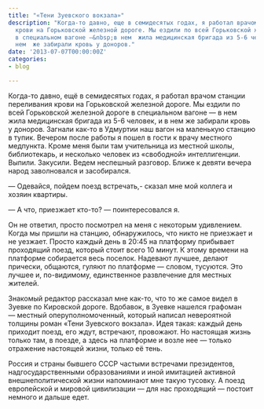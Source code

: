 ```yaml
---
title: "«Тени Зуевского вокзала»"
description: "Когда-то давно, еще в семидесятых годах, я работал врачом станции переливания
  крови на Горьковской железной дороге. Мы ездили по всей Горьковской железной дороге
  в специальном вагоне —&nbsp;в нем  жила медицинская бригада из 5-6 человек, и в
  нем  же забирали кровь у доноров."
date: '2013-07-07T00:00:00Z'
categories:
- blog

---
```

Когда-то давно, ещё в семидесятых годах, я работал врачом станции переливания крови на Горьковской железной дороге. Мы ездили по всей Горьковской железной дороге в специальном вагоне — в нем жила медицинская бригада из 5-6 человек, и в нем же забирали кровь у доноров. Загнали как-то в Удмуртии наш вагон на маленькую станцию в тупик. Вечером после работы я пошел в гости к врачу местного медпункта. Кроме меня были там учительница из местной школы, библиотекарь, и несколько человек из «свободной» интеллигенции. Выпили. Закусили. Ведем неспешный разговор. Ближе к девяти вечера народ заволновался и засобирался.

—&nbsp;Одевайся, пойдем поезд встречать,- сказал мне мой коллега и хозяин квартиры.

—&nbsp;А что, приезжает кто-то? —&nbsp;поинтересовался я.

Он не ответил, просто посмотрел на меня с некоторым удивлением. Когда мы пришли на станцию, обнаружилось, что никто не приезжает и не уезжает. Просто каждый день в 20:45 на платформу прибывает проходящий поезд, который стоит всего 10 минут. К этому времени на платформе собирается весь поселок. Надевают лучшее, делают прически, общаются, гуляют по платформе —&nbsp;словом, тусуются. Это лучшее и, по-видимому, единственное развлечение для местных жителей.

Знакомый редактор рассказал мне как-то, что  то же самое видел в Зуевке по Кировской дороге. Вдобавок, в Зуевке нашелся графоман —&nbsp;местный оперуполномоченный, который написал невероятной толщины роман «Тени Зуевского вокзала». Идея такая: каждый день приходит поезд, его ждут, встречают, провожают. Но настоящая жизнь только там, в поезде, а здесь на платформе и возле нее —&nbsp;только отражение настоящей жизни, только её тень.

Россия и страны бывшего СССР частыми встречами президентов, надгосударственными образованиями и иной имитацией активной внешнеполитической жизни напоминают мне такую тусовку. А поезд европейской и мировой цивилизации —&nbsp;для нас проходящий —&nbsp;постоит немного и дальше едет.
